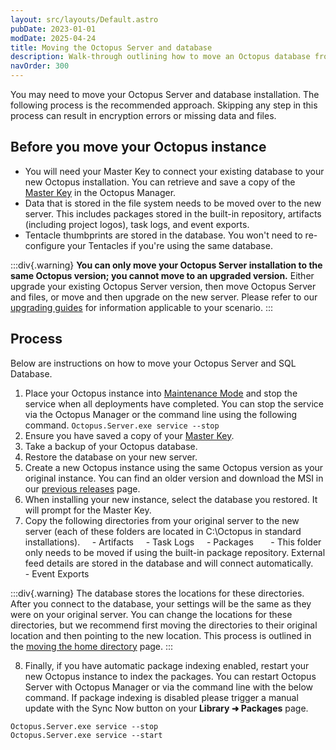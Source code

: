 ```yaml
---
layout: src/layouts/Default.astro
pubDate: 2023-01-01
modDate: 2025-04-24
title: Moving the Octopus Server and database
description: Walk-through outlining how to move an Octopus database from one server to another.
navOrder: 300
---
```


You may need to move your Octopus Server and database installation. The following process is the recommended approach. Skipping any step in this process can result in encryption errors or missing data and files.

## Before you move your Octopus instance
- You will need your Master Key to connect your existing database to your new Octopus installation. You can retrieve and save a copy of the [Master Key](/docs/security/data-encryption) in the Octopus Manager.
- Data that is stored in the file system needs to be moved over to the new server. This includes packages stored in the built-in repository, artifacts (including project logos), task logs, and event exports.
- Tentacle thumbprints are stored in the database. You won't need to re-configure your Tentacles if you're using the same database.

:::div{.warning}
**You can only move your Octopus Server installation to the same Octopus version; you cannot move to an upgraded version.** Either upgrade your existing Octopus Server version, then move Octopus Server and files, or move and then upgrade on the new server. Please refer to our [upgrading guides](/docs/administration/upgrading) for information applicable to your scenario.
:::

## Process

Below are instructions on how to move your Octopus Server and SQL Database.

1. Place your Octopus instance into [Maintenance Mode](/docs/administration/managing-infrastructure/maintenance-mode) and stop the service when all deployments have completed. You can stop the service via the Octopus Manager or the command line using the following command.
`Octopus.Server.exe service --stop`
2. Ensure you have saved a copy of your [Master Key](/docs/security/data-encryption#your-master-key).
3. Take a backup of your Octopus database.
4. Restore the database on your new server.
5. Create a new Octopus instance using the same Octopus version as your original instance. You can find an older version and download the MSI in our [previous releases](https://octopus.com/downloads/previous) page.
6. When installing your new instance, select the database you restored. It will prompt for the Master Key.
7. Copy the following directories from your original server to the new server (each of these folders are located in C:\Octopus in standard installations).
    - Artifacts
    - Task Logs
    - Packages
       - This folder only needs to be moved if using the built-in package repository. External feed details are stored in the database and will connect automatically.
    - Event Exports

:::div{.warning}
The database stores the locations for these directories. After you connect to the database, your settings will be the same as they were on your original server. You can change the locations for these directories, but we recommend first moving the directories to their original location and then pointing to the new location. This process is outlined in the [moving the home directory](/docs/administration/managing-infrastructure/moving-your-octopus/move-the-home-directory) page.
:::

8. Finally, if you have automatic package indexing enabled, restart your new Octopus instance to index the packages. You can restart Octopus Server with Octopus Manager or via the command line with the below command. If package indexing is disabled please trigger a manual update with the Sync Now button on your **Library ➜ Packages** page.
```
Octopus.Server.exe service --stop
Octopus.Server.exe service --start
```
